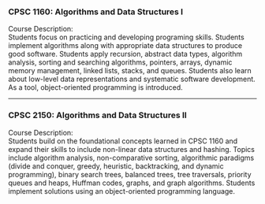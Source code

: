 ### CPSC 1160: Algorithms and Data Structures I
Course Description:<br/>
Students focus on practicing and developing programing skills. 
Students implement algorithms along with appropriate data structures to produce good software. 
Students apply
recursion, abstract data types, algorithm analysis, sorting and searching algorithms, pointers, arrays, dynamic memory management, linked lists, stacks, and queues.
Students also learn about low-level data representations and systematic software development. As a tool, object-oriented programming is introduced.

---------------------------------------------------------------

### CPSC 2150: Algorithms and Data Structures II
Course Description:<br/>
Students build on the foundational concepts learned in CPSC 1160 and expand their skills to include non-linear data structures and hashing. Topics include algorithm analysis, non-comparative sorting, algorithmic paradigms (divide and conquer, greedy, heuristic, backtracking, and dynamic programming), binary search trees, balanced trees, tree traversals, priority queues and heaps, Huffman codes, graphs, and graph algorithms. Students implement solutions using an object-oriented programming language.
